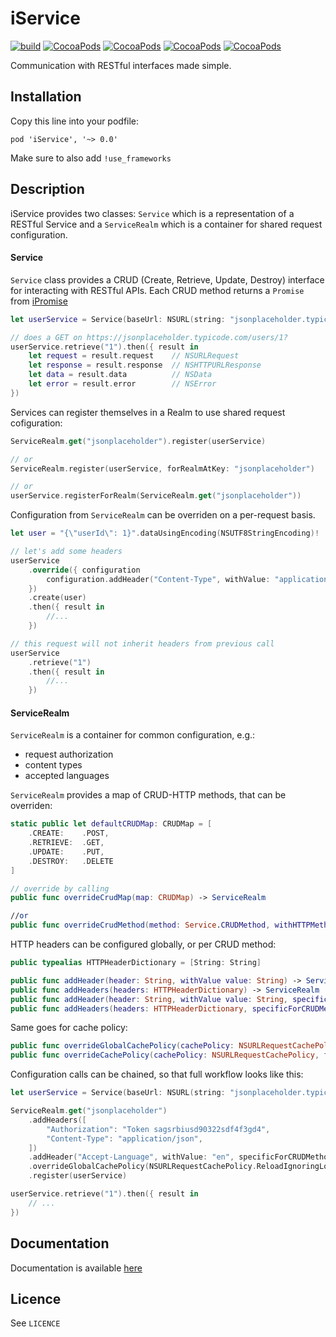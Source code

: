 # iService

[![build](https://travis-ci.org/theddnc/iService.svg?branch=master)](https://travis-ci.org/theddnc/iService)
[![CocoaPods](https://img.shields.io/cocoapods/v/iService.svg)](https://cocoapods.org/pods/iService)
[![CocoaPods](https://img.shields.io/cocoapods/l/iService.svg)](https://cocoapods.org/pods/iService)
[![CocoaPods](https://img.shields.io/cocoapods/p/iService.svg)](https://cocoapods.org/pods/iService)
[![CocoaPods](https://img.shields.io/cocoapods/metrics/doc-percent/iService.svg)](http://cocoadocs.org/docsets/iService/0.0.3/)

Communication with RESTful interfaces made simple. 

## Installation

Copy this line into your podfile:

```pod 'iService', '~> 0.0'```

Make sure to also add ```!use_frameworks```

## Description

iService provides two classes: ```Service``` which is a representation of a RESTful Service
and a ```ServiceRealm``` which is a container for shared request configuration. 

#### Service

```Service``` class provides a CRUD (Create, Retrieve, Update, Destroy) interface for interacting
with RESTful APIs. Each CRUD method returns a ```Promise``` from [iPromise](https://github.com/theddnc/iPromise)

```Swift
let userService = Service(baseUrl: NSURL(string: "jsonplaceholder.typicode.com/users")!)

// does a GET on https://jsonplaceholder.typicode.com/users/1?
userService.retrieve("1").then({ result in
    let request = result.request    // NSURLRequest
    let response = result.response  // NSHTTPURLResponse
    let data = result.data          // NSData
    let error = result.error        // NSError
})
```

Services can register themselves in a Realm to use shared request cofiguration:

```Swift
ServiceRealm.get("jsonplaceholder").register(userService)

// or 
ServiceRealm.register(userService, forRealmAtKey: "jsonplaceholder")

// or 
userService.registerForRealm(ServiceRealm.get("jsonplaceholder"))
```

Configuration from ```ServiceRealm``` can be overriden on a per-request basis.

```Swift
let user = "{\"userId\": 1}".dataUsingEncoding(NSUTF8StringEncoding)!

// let's add some headers
userService
    .override({ configuration
        configuration.addHeader("Content-Type", withValue: "application/json")
    })
    .create(user)
    .then({ result in
        //...
    })

// this request will not inherit headers from previous call
userService
    .retrieve("1")
    .then({ result in
        //...
    })
```

#### ServiceRealm

```ServiceRealm``` is a container for common configuration, e.g.:

- request authorization
- content types
- accepted languages

```ServiceRealm``` provides a map of CRUD-HTTP methods, that can be overriden:

```Swift
static public let defaultCRUDMap: CRUDMap = [
    .CREATE:    .POST,
    .RETRIEVE:  .GET,
    .UPDATE:    .PUT,
    .DESTROY:   .DELETE
]

// override by calling
public func overrideCrudMap(map: CRUDMap) -> ServiceRealm

//or
public func overrideCrudMethod(method: Service.CRUDMethod, withHTTPMethod httpMethod: Service.HTTPMethod) -> ServiceRealm
```

HTTP headers can be configured globally, or per CRUD method:

```Swift
public typealias HTTPHeaderDictionary = [String: String]

public func addHeader(header: String, withValue value: String) -> ServiceRealm 
public func addHeaders(headers: HTTPHeaderDictionary) -> ServiceRealm
public func addHeader(header: String, withValue value: String, specificForCRUDMethod crudMethod: Service.CRUDMethod) -> ServiceRealm
public func addHeaders(headers: HTTPHeaderDictionary, specificForCRUDMethod crudMethod: Service.CRUDMethod) -> ServiceRealm
```

Same goes for cache policy:

```Swift
public func overrideGlobalCachePolicy(cachePolicy: NSURLRequestCachePolicy) -> ServiceRealm
public func overrideCachePolicy(cachePolicy: NSURLRequestCachePolicy, forCrudMethod method: Service.CRUDMethod) -> ServiceRealm
```

Configuration calls can be chained, so that full workflow looks like this:

```Swift
let userService = Service(baseUrl: NSURL(string: "jsonplaceholder.typicode.com/users")!)

ServiceRealm.get("jsonplaceholder")
    .addHeaders([
        "Authorization": "Token sagsrbiusd90322sdf4f3gd4",
        "Content-Type": "application/json",
    ])
    .addHeader("Accept-Language", withValue: "en", specificForCRUDMethod: .RETRIEVE)
    .overrideGlobalCachePolicy(NSURLRequestCachePolicy.ReloadIgnoringLocalAndRemoteCacheData)
    .register(userService)

userService.retrieve("1").then({ result in
    // ...
})
```

## Documentation

Documentation is available [here](http://cocoadocs.org/docsets/iService/0.0.3/)

## Licence

See ```LICENCE```